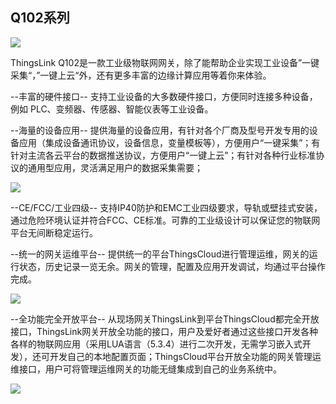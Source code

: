 ## Q102系列 ##

![](https://thingsroot.com/upload/201808/1535341530.jpg)

ThingsLink Q102是一款工业级物联网网关，除了能帮助企业实现工业设备”一键采集“，”一键上云“外，还有更多丰富的边缘计算应用等着你来体验。

--丰富的硬件接口--
支持工业设备的大多数硬件接口，方便同时连接多种设备，例如 PLC、变频器、传感器、智能仪表等工业设备。

--海量的设备应用--
提供海量的设备应用，有针对各个厂商及型号开发专用的设备应用（集成设备通讯协议，设备信息，变量模板等），方便用户“一键采集”；有针对主流各云平台的数据推送协议，方便用户“一键上云”；有针对各种行业标准协议的通用型应用，灵活满足用户的数据采集需要；

![](https://thingsroot.com/upload/201808/1535340819.jpg)

--CE/FCC/工业四级--
支持IP40防护和EMC工业四级要求，导轨或壁挂式安装，通过危险环境认证并符合FCC、CE标准。可靠的工业级设计可以保证您的物联网平台无间断稳定运行。

--统一的网关运维平台--
提供统一的平台ThingsCloud进行管理运维，网关的运行状态，历史记录一览无余。网关的管理，配置及应用开发调试，均通过平台操作完成。

![](https://thingsroot.com/upload/201808/1535341292.jpg)

--全功能完全开放平台--
从现场网关ThingsLink到平台ThingsCloud都完全开放接口，ThingsLink网关开放全功能的接口，用户及爱好者通过这些接口开发各种各样的物联网应用（采用LUA语言（5.3.4）进行二次开发，无需学习嵌入式开发），还可开发自己的本地配置页面；ThingsCloud平台开放全功能的网关管理运维接口，用户可将管理运维网关的功能无缝集成到自己的业务系统中。

![](https://thingsroot.com/upload/thumb_src/400_400/1535341198.jpg)
